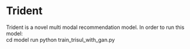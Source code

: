 # Trident
Trident is a novel multi modal recommendation model.
In order to run this model: <br/>
cd model
run python train_trisul_with_gan.py
